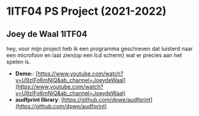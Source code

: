 # 1ITF04 PS Project (2021-2022)

## Joey de Waal 1ITF04

hey, voor mijn project heb ik een programma geschreven dat luisterd naar een microfoon en laat zien(op een lcd scherm) wat er precies aan het spelen is.
- **Demo:**: [https://www.youtube.com/watch?v=U9zIFo6mNiQ&ab_channel=JoeydeWaal](https://www.youtube.com/watch?v=U9zIFo6mNiQ&ab_channel=JoeydeWaal)
- **audfprint library**: [https://github.com/dpwe/audfprint](https://github.com/dpwe/audfprint)

